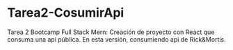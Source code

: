 # Tarea2-CosumirApi
Tarea 2 Bootcamp Full Stack Mern: Creación de proyecto con React que consuma una api pública. En esta versión, consumiendo api de Rick&Mortis.


